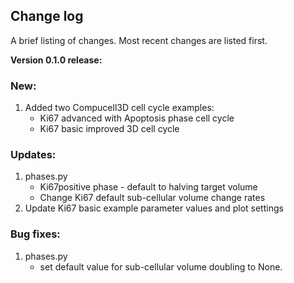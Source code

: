 ## Change log
A brief listing of changes. Most recent changes are listed first.

**Version 0.1.0 release:**
### New:
1. Added two Compucell3D cell cycle examples:
    - Ki67 advanced with Apoptosis phase cell cycle
    - Ki67 basic improved 3D cell cycle

### Updates:
1. phases.py
    - Ki67positive phase - default to halving target volume
    - Change Ki67 default sub-cellular volume change rates
2. Update Ki67 basic example parameter values and plot settings

### Bug fixes:
1. phases.py
    - set default value for sub-cellular volume doubling to None.
